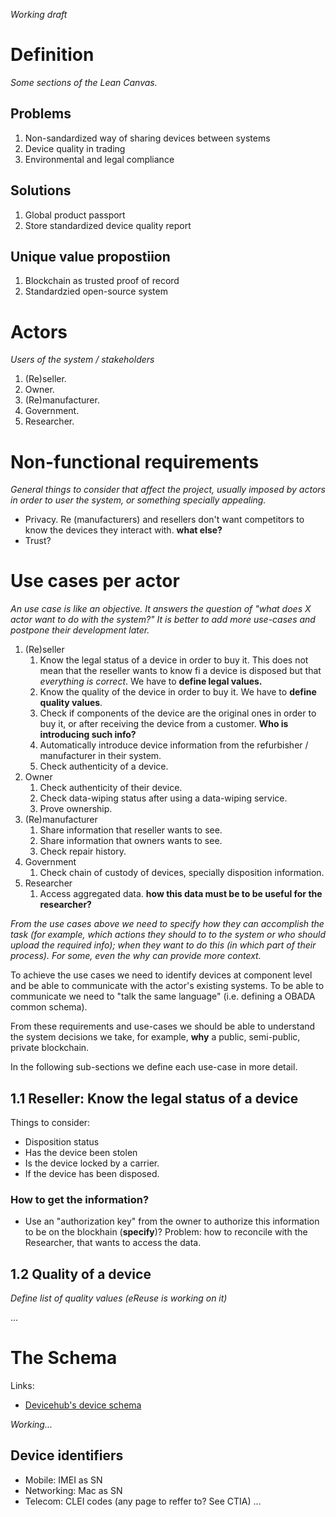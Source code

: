 *Working draft*

# Definition

*Some sections of the Lean Canvas.*

## Problems
1. Non-sandardized way of sharing devices between systems
2. Device quality in trading
3. Environmental and legal compliance

## Solutions
1. Global product passport
2. Store standardized device quality report

## Unique value propostiion
1. Blockchain as trusted proof of record
2. Standardzied open-source system

# Actors
*Users of the system / stakeholders*

1. (Re)seller.
2. Owner.
3. (Re)manufacturer.
4. Government.
5. Researcher.

# Non-functional requirements
*General things to consider that affect the project, usually imposed by actors in order to user the system, or something specially appealing.*

- Privacy. Re (manufacturers) and resellers don't want competitors to know the devices they interact with. **what else?**
- Trust?

# Use cases per actor
*An use case is like an objective. It answers the question of "what does X actor want to do with the system?" It is better to add more use-cases and postpone their development later.*

1. (Re)seller
	1. Know the legal status of a device in order to buy it. This does not mean that the reseller wants to know fi a device is disposed but that *everything is correct*. We have to **define legal values.**
	2. Know the quality of the device in order to buy it. We have to **define quality values**.
	3. Check if components of the device are the original ones in order to buy it, or after receiving the device from a customer. **Who is introducing such info?**
	4. Automatically introduce device information from the refurbisher / manufacturer in their system.
	5. Check authenticity of a device.
2. Owner
	1. Check authenticity of their device.
	2. Check data-wiping status after using a data-wiping service.
	3. Prove ownership.
3. (Re)manufacturer
	1. Share information that reseller wants to see.
	2. Share information that owners wants to see.
	3. Check repair history.
4. Government
	1. Check chain of custody of devices, specially disposition information.
5. Researcher
	1. Access aggregated data. **how this data must be to be useful for the researcher?**

*From the use cases above we need to specify how they can accomplish the task (for example, which actions they should to to the system or who should upload the required info); when they want to do this (in which part of their process). For some, even the why can provide more context.*

To achieve the use cases we need to identify devices at component level and be able to communicate with the actor's existing systems. To be able to communicate we need to "talk the same language" (i.e. defining a OBADA common schema). 

From these requirements and use-cases we should be able to understand the system decisions we take, for example, **why** a public, semi-public, private blockchain.

In the following sub-sections we define each use-case in more detail.

## 1.1 Reseller: Know the legal status of a device
Things to consider:
- Disposition status
- Has the device been stolen
- Is the device locked by a carrier.
- If the device has been disposed.

### How to get the information?
- Use an "authorization key" from the owner to authorize this information to be on the blockhain (**specify**)? Problem: how to reconcile with the Researcher, that wants to access the data.

## 1.2 Quality of a device
*Define list of quality values (eReuse is working on it)*

...

# The Schema
Links:

- [Devicehub's device schema](http://devicehub.ereuse.org/devices.html)

*Working...*

## Device identifiers
- Mobile: IMEI as SN
- Networking: Mac as SN
- Telecom: CLEI codes (any page to reffer to? See CTIA)
...


